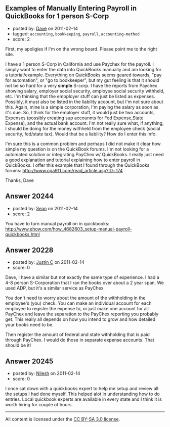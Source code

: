 ## Examples of Manually Entering Payroll in QuickBooks for 1 person S-Corp

- posted by: [Dave](https://stackexchange.com/users/-1/7669-dave) on 2011-02-14
- tagged: `accounting`, `bookkeeping`, `payroll`, `accounting-method`
- score: 2

First, my apoligies if I'm on the wrong board. Please point me to the right site.

I have a 1 person S-Corp in California and use Paychex for the payroll.  I simply want to enter the data into QuickBooks manually and am looking for a tutorial/example. Everything on QuickBooks seems geared towards, "pay for automation", or "go to bookkeeper", but my gut feeling is that it should not be so hard for a very **simple** S-corp.  I have the reports from Paychex showing salary, employer social security, employee social security withheld, etc.  I'm thinking that the empployer stuff can just be listed as expenses.  Possibly, it must also be listed in the liability account, but I'm not sure about this.  Again, mine is a simple corporation, I'm paying the salary as soon as it's due.  So, I think for the employer stuff, it would just be two accounts, Expenses (possibly creating sup accounnts for Fed Expense,State Expense), and the actual bank account. I'm not really sure what, if anything, I should be doing for the money withheld from the employee check (social security, fed/state tax).  Would that be a liability? How do I enter this info.

I'm sure this is a common problem and perhaps I did not make it clear how simple my question is on the QuickBook forums.  I'm not looking for a automated solution or integrating PayChex w/ QuickBooks.  I really just need a good explanation and tutorial explaining how to enter payroll in QuickBooks.  I offer this example that I found through the QuickBooks forums:
http://www.cpa911.com/read_article.asp?ID=174

Thanks,
Dave


## Answer 20244

- posted by: [Sean](https://stackexchange.com/users/-1/6610-sean) on 2011-02-14
- score: 2

You have to turn manual payroll on in quickbooks:
http://www.ehow.com/how_4682603_setup-manual-payroll-quickbooks.html




## Answer 20228

- posted by: [Justin C](https://stackexchange.com/users/-1/6947-justin-c) on 2011-02-14
- score: 0

Dave, I have a similar but not exactly the same type of experience. I had a 4-8 person S-Corporation that I ran the books over about a 2 year span. We used ADP, but it's a similar service as PayChex.

You don't need to worry about the amount of the withholding in the employee's (you) check. You can make an individual account for each employee to register the expense to, or just make one account for all PayChex and leave the separation to the PayChex reporting you probably get. This really all depends on how you intend to grow and how detailed your books need to be.

Then register the amount of federal and state withholding that is paid through PayChex. I would do those in separate expense accounts. That should be it!


## Answer 20245

- posted by: [Nilesh](https://stackexchange.com/users/-1/6985-nilesh) on 2011-02-14
- score: 0

I once sat down with a quickbooks expert to help me setup and review all the setups I had done myself. This helped alot in understanding how to do entries. Local quickbook experts are available in every state and I think it is worth hiring for couple of hours.



---

All content is licensed under the [CC BY-SA 3.0 license](https://creativecommons.org/licenses/by-sa/3.0/).
